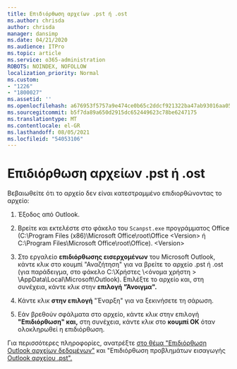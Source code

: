 ```yaml
---
title: Επιδιόρθωση αρχείων .pst ή .ost
ms.author: chrisda
author: chrisda
manager: dansimp
ms.date: 04/21/2020
ms.audience: ITPro
ms.topic: article
ms.service: o365-administration
ROBOTS: NOINDEX, NOFOLLOW
localization_priority: Normal
ms.custom:
- "1226"
- "1800027"
ms.assetid: ''
ms.openlocfilehash: a676953f5757a9e474ce0b65c2ddcf921322ba47ab93016aa05f23c8a70d8d24
ms.sourcegitcommit: b5f7da89a650d2915dc652449623c78be6247175
ms.translationtype: MT
ms.contentlocale: el-GR
ms.lasthandoff: 08/05/2021
ms.locfileid: "54053106"
---
```

# <a name="repair-pst-or-ost-files"></a>Επιδιόρθωση αρχείων .pst ή .ost

Βεβαιωθείτε ότι το αρχείο δεν είναι κατεστραμμένο επιδιορθώνοντας το αρχείο:

1. Έξοδος από Outlook.

2. Βρείτε και εκτελέστε στο φάκελο του `Scanpst.exe` προγράμματος Office (C:\Program Files (x86)\Microsoft Office\root\Office \<Version\> ή C:\Program Files\Microsoft Office\root\Office). \<Version\>

3. Στο εργαλείο **επιδιόρθωσης εισερχομένων** του  Microsoft Outlook, κάντε κλικ στο κουμπί "Αναζήτηση" για να βρείτε το αρχείο .pst ή .ost (για παράδειγμα, στο φάκελο C:\Χρήστες \\<όνομα χρήστη \> \AppData\Local\Microsoft\Outlook). Επιλέξτε το αρχείο και, στη συνέχεια, κάντε κλικ στην **επιλογή "Άνοιγμα".**

4. Κάντε κλικ **στην επιλογή** "Έναρξη" για να ξεκινήσετε τη σάρωση.

5. Εάν βρεθούν σφάλματα στο αρχείο, κάντε κλικ στην επιλογή **"Επιδιόρθωση" και,** στη συνέχεια, κάντε κλικ στο **κουμπί OK** όταν ολοκληρωθεί η επιδιόρθωση.

Για περισσότερες πληροφορίες, ανατρέξτε [στο θέμα "Επιδιόρθωση Outlook αρχείων δεδομένων"](https://support.office.com/article/25663bc3-11ec-4412-86c4-60458afc5253) και "Επιδιόρθωση προβλημάτων εισαγωγής [Outlook αρχείου .pst".](https://support.office.com/article/2d2e50dc-5c36-4ab2-ab50-f1be733b3d6e)
